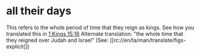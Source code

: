 # all their days

This refers to the whole period of time that they reign as kings. See how you translated this in [1 Kings 15:16](./16.md) Alternate translation: "the whole time that they reigned over Judah and Israel" (See: [[rc://en/ta/man/translate/figs-explicit]])

